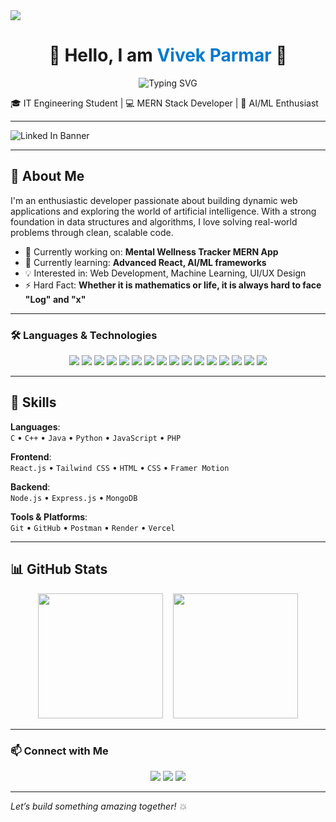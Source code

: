 <img src="https://capsule-render.vercel.app/api?type=waving&color=0:6EE7B7,100:3B82F6&height=100&section=header&text=Welcome%20to%20My%20GitHub!&fontSize=30&fontColor=ffffff" />
<h1 align="center">👋 Hello, I am <span style="color:#007acc;">Vivek Parmar</span> 🚀</h1>
<div align="center">
  <img src="https://readme-typing-svg.demolab.com?font=Fira+Code&weight=600&size=26&pause=1000&color=6F6FF7&center=true&vCenter=true&width=500&lines=Full-Stack+Developer;AI%2FML+Enthusiast;Problem+Solver;Tech+Explorer" alt="Typing SVG" />
</div>

🎓 IT Engineering Student | 💻 MERN Stack Developer | 🤖 AI/ML Enthusiast  

---

![Linked In Banner](https://github.com/user-attachments/assets/e9ba29d1-ed89-4923-91c0-03123925b234)

---

## 🚀 About Me

I'm an enthusiastic developer passionate about building dynamic web applications and exploring the world of artificial intelligence. With a strong foundation in data structures and algorithms, I love solving real-world problems through clean, scalable code.

- 🔭 Currently working on: **Mental Wellness Tracker MERN App**
- 🌱 Currently learning: **Advanced React, AI/ML frameworks**
- 💡 Interested in: Web Development, Machine Learning, UI/UX Design
- ⚡ Hard Fact: **Whether it is mathematics or life, it is always hard to face "Log" and "x"**  

---

### 🛠️ Languages & Technologies

<p align="center">
  <!-- Programming Languages -->
  <img src="https://img.shields.io/badge/C-00599C?style=for-the-badge&logo=c&logoColor=white" />
  <img src="https://img.shields.io/badge/C++-00599C?style=for-the-badge&logo=c%2B%2B&logoColor=white" />
  <img src="https://img.shields.io/badge/Java-007396?style=for-the-badge&logo=java&logoColor=white" />
  <img src="https://img.shields.io/badge/Python-3776AB?style=for-the-badge&logo=python&logoColor=white" />
  <img src="https://img.shields.io/badge/JavaScript-F7DF1E?style=for-the-badge&logo=javascript&logoColor=black" />
  <img src="https://img.shields.io/badge/PHP-777BB4?style=for-the-badge&logo=php&logoColor=white" />

  <!-- MERN Stack -->
  <img src="https://img.shields.io/badge/React-20232A?style=for-the-badge&logo=react&logoColor=61DAFB" />
  <img src="https://img.shields.io/badge/Node.js-339933?style=for-the-badge&logo=nodedotjs&logoColor=white" />
  <img src="https://img.shields.io/badge/Express.js-000000?style=for-the-badge&logo=express&logoColor=white" />
  <img src="https://img.shields.io/badge/MongoDB-47A248?style=for-the-badge&logo=mongodb&logoColor=white" />

  <!-- Frontend & Tools -->
  <img src="https://img.shields.io/badge/Tailwind_CSS-06B6D4?style=for-the-badge&logo=tailwind-css&logoColor=white" />
  <img src="https://img.shields.io/badge/HTML5-E34F26?style=for-the-badge&logo=html5&logoColor=white" />
  <img src="https://img.shields.io/badge/CSS3-1572B6?style=for-the-badge&logo=css3&logoColor=white" />
  <img src="https://img.shields.io/badge/Git-F05032?style=for-the-badge&logo=git&logoColor=white" />
  <img src="https://img.shields.io/badge/GitHub-181717?style=for-the-badge&logo=github&logoColor=white" />
  <img src="https://img.shields.io/badge/Postman-FF6C37?style=for-the-badge&logo=postman&logoColor=white" />
</p>

---

## 🧠 Skills

**Languages**:  
`C` • `C++` • `Java` • `Python` • `JavaScript` • `PHP`

**Frontend**:  
`React.js` • `Tailwind CSS` • `HTML` • `CSS` • `Framer Motion`

**Backend**:  
`Node.js` • `Express.js` • `MongoDB`

**Tools & Platforms**:  
`Git` • `GitHub` • `Postman` • `Render` • `Vercel`

---

## 📊 GitHub Stats

<div align="center">

  <img src="https://github-readme-stats.vercel.app/api?username=vivekxparmar&show_icons=true&theme=radical" height="200"/>
  &nbsp;&nbsp;
  <img src="https://github-readme-stats.vercel.app/api/top-langs/?username=vivekxparmar&layout=compact&theme=radical" height="200"/>

</div>

---

### 📫 Connect with Me

<p align="center">
  <a href="www.linkedin.com/in/vivek-parmar-047009261"><img src="https://img.shields.io/badge/LinkedIn-blue?style=for-the-badge&logo=linkedin&logoColor=white" /></a>
  <a href="[https://twitter.com/vivekxparmar](https://x.com/VivekParmar000)"><img src="https://img.shields.io/badge/Twitter-1DA1F2?style=for-the-badge&logo=twitter&logoColor=white" /></a>
  <a href="https://github.com/vivekxparmar"><img src="https://img.shields.io/badge/GitHub-100000?style=for-the-badge&logo=github&logoColor=white" /></a>
</p>

---

*Let’s build something amazing together! 💥*
<!---
vivekxparmar/vivekxparmar is a ✨ special ✨ repository because its `README.md` (this file) appears on your GitHub profile.
You can click the Preview link to take a look at your changes.
--->
